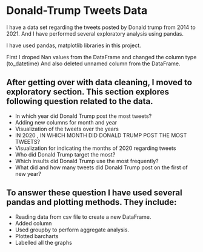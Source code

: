 # Donald-Trump Tweets Data
I have a data set regarding the tweets posted by Donald trump from 2014 to 2021. And I have performed several  exploratory analysis using pandas.

I have used pandas, matplotlib libraries in this project.

First I droped Nan values from the DataFrame and changed the column type (to_datetime)
And also deleted unnamed column from the DataFrame.

## After getting over with data cleaning, I moved to exploratory section. This section explores following question related to the data.

- In which year did Donald Trump post the most tweets? 
- Adding new columns for month and year
- Visualization of the tweets over the years 
- IN 2020 , IN WHICH MONTH DID DONALD TRUMP POST THE MOST TWEETS? 
- Visualization for indicating the months of 2020 regarding tweets
- Who did Donald Trump target the most?
- Which insults did Donald Trump use the most frequently?
- What did and how many tweets did Donald Trump post on the first of new year? 

## To answer these question I have used several pandas and plotting methods. They include:

- Reading data from csv file to create a new DataFrame.
- Added column
- Used groupby to perform aggregate analysis.
- Plotted barcharts
- Labelled all the graphs
